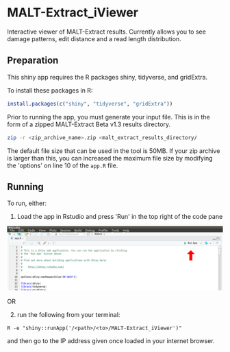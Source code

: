 # MALT-Extract_iViewer

Interactive viewer of MALT-Extract results. Currently allows you to see damage patterns, edit distance and a read length distribution.

## Preparation
This shiny app requires the R packages shiny, tidyverse, and gridExtra.

To install these packages in R:

```R
install.packages(c("shiny", "tidyverse", "gridExtra"))
```

Prior to running the app, you must generate your input file. This is in the form of a zipped MALT-Extract Beta v1.3 results directory.

```bash
zip -r <zip_archive_name>.zip <malt_extract_results_directory/
```

The default file size that can be used in the tool is 50MB. If your zip archive is larger than this, you can increased the maximum file size by modifying the 'options' on line 10 of the `app.R` file.

## Running

To run, either:

1) Load the app in Rstudio and press 'Run' in the top right of the code pane

![How to run in Rstudio](images/01-rstudio_instructions.png)

OR

2) run the following from your terminal:

```
R -e "shiny::runApp('/<path>/<to>/MALT-Extract_iViewer')"
```

and then go to the IP address given once loaded in your internet browser. 